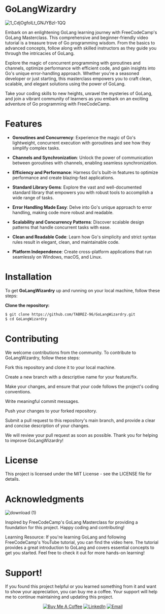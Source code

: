 # GoLangWizardry

![1_CdjOgfolLt_GNJYBzI-1QQ](https://github.com/TABREZ-96/GoLangWizardry/assets/114156392/8819dca9-6341-4c64-827a-b329f86e86b9)

Embark on an enlightening GoLang learning journey with FreeCodeCamp's GoLang Masterclass. This comprehensive and beginner-friendly video tutorial is a treasure trove of Go programming wisdom. From the basics to advanced concepts, follow along with skilled instructors as they guide you through the intricacies of GoLang.

Explore the magic of concurrent programming with goroutines and channels, optimize performance with efficient code, and gain insights into Go's unique error-handling approach. Whether you're a seasoned developer or just starting, this masterclass empowers you to craft clean, scalable, and elegant solutions using the power of GoLang.

Take your coding skills to new heights, unravel the mysteries of GoLang, and join a vibrant community of learners as you embark on an exciting adventure of Go programming with FreeCodeCamp.

# Features

- **Goroutines and Concurrency**: Experience the magic of Go's lightweight, concurrent execution with goroutines and see how they simplify complex tasks.

- **Channels and Synchronization**: Unlock the power of communication between goroutines with channels, enabling seamless synchronization.

- **Efficiency and Performance**: Harness Go's built-in features to optimize performance and create blazing-fast applications.

- **Standard Library Gems**: Explore the vast and well-documented standard library that empowers you with robust tools to accomplish a wide range of tasks.

- **Error Handling Made Easy**: Delve into Go's unique approach to error handling, making code more robust and readable.

- **Scalability and Concurrency Patterns**: Discover scalable design patterns that handle concurrent tasks with ease.

- **Clean and Readable Code**: Learn how Go's simplicity and strict syntax rules result in elegant, clean, and maintainable code.

- **Platform Independence**: Create cross-platform applications that run seamlessly on Windows, macOS, and Linux.

# Installation

To get **GoLangWizardry** up and running on your local machine, follow these steps:

 **Clone the repository:**

   ```bash
   $ git clone https://github.com/TABREZ-96/GoLangWizardry.git
   $ cd GoLangWizardry
   ```

# Contributing
We welcome contributions from the community. To contribute to GoLangWizardry, follow these steps:

Fork this repository and clone it to your local machine.

Create a new branch with a descriptive name for your feature/fix.

Make your changes, and ensure that your code follows the project's coding conventions.

Write meaningful commit messages.

Push your changes to your forked repository.

Submit a pull request to this repository's main branch, and provide a clear and concise description of your changes.

We will review your pull request as soon as possible. Thank you for helping to improve GoLangWizardry!

# License
This project is licensed under the MIT License - see the LICENSE file for details.

# Acknowledgments

![download (1)](https://github.com/TABREZ-96/GoLangWizardry/assets/114156392/b572f01f-b714-4d62-940e-c4372d597914)

Inspired by FreeCodeCamp's GoLang Masterclass for providing a foundation for this project.
Happy coding and contributing!

Learning Resource: If you're learning GoLang and following FreeCodeCamp's YouTube tutorial, you can find the video here. The tutorial provides a great introduction to GoLang and covers essential concepts to get you started. Feel free to check it out for more hands-on learning!

# Support!
If you found this project helpful or you learned something from it and want to show your appreciation, you can buy me a coffee. Your support will help me to continue maintaining and updating this project.
<p align="center">
  <a href="https://www.buymeacoffee.com/TABREZx96"><img src="https://www.buymeacoffee.com/assets/img/custom_images/orange_img.png" alt="Buy Me A Coffee"></a>
  <a href="https://www.linkedin.com/in/tabrez-sayed-b661641b8/"><img src="https://img.shields.io/badge/LinkedIn-0077B5?style=for-the-badge&logo=linkedin&logoColor=white" alt="LinkedIn"></a>
  <a href="mailto:tabrez78546@gmail.com"><img src="https://img.shields.io/badge/Gmail-D14836?style=for-the-badge&logo=gmail&logoColor=white" alt="Email"></a>
</p>



